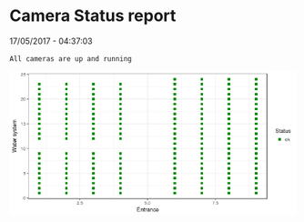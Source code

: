 Camera Status report
================
17/05/2017 - 04:37:03

    All cameras are up and running

![](camreport_files/figure-markdown_github/unnamed-chunk-2-1.png)
